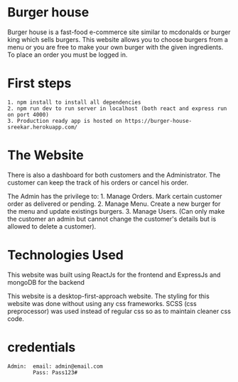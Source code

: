 # Burger house 
Burger house is a fast-food e-commerce site similar to mcdonalds or burger king which sells burgers.
This website allows you to choose burgers from a menu or you are free to make your own burger with the given ingredients.
To place an order you must be logged in.

# First steps
    1. npm install to install all dependencies
    2. npm run dev to run server in localhost (both react and express run on port 4000)
    3. Production ready app is hosted on https://burger-house-sreekar.herokuapp.com/

# The Website
There is also a dashboard for both customers and the Administrator.
The customer can keep the track of his orders or cancel his order.

The Admin has the privilege to:
    1. Manage Orders. Mark certain customer order as delivered or pending.
    2. Manage Menu. Create a new burger for the menu and update existings burgers.
    3. Manage Users. (Can only make the customer an admin but cannot change the customer's details but is allowed to delete a customer).  

# Technologies Used
This website was built using ReactJs for the frontend and ExpressJs and mongoDB for the backend

This website is a desktop-first-approach website.
The styling for this website was done without using any css frameworks.
SCSS (css preprocessor) was used instead of regular css so as to maintain cleaner css code.

# credentials 
    Admin:  email: admin@email.com
            Pass: Pass123#
